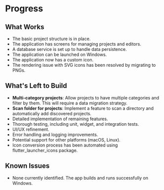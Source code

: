 # Progress

## What Works

- The basic project structure is in place.
- The application has screens for managing projects and editors.
- A database service is set up to handle data persistence.
- The application can be launched on Windows.
- The application now has a custom icon.
- The rendering issue with SVG icons has been resolved by migrating to PNGs.

## What's Left to Build

- **Multi-category projects**: Allow projects to have multiple categories and filter by them. This
  will require a data migration strategy.
- **Scan folder for projects**: Implement a feature to scan a directory and automatically add
  discovered projects.
- Detailed implementation of remaining features.
- Thorough testing, including unit, widget, and integration tests.
- UI/UX refinement.
- Error handling and logging improvements.
- Potential support for other platforms (macOS, Linux).
- Icon conversion process has been automated using flutter_launcher_icons package.

## Known Issues

- None currently identified. The app builds and runs successfully on Windows.
